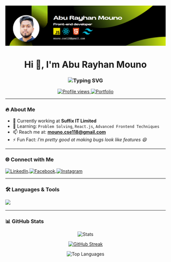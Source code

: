 ![logo](https://github.com/ArMOUNO/ArMouno/blob/main/Mnbanner.png)
<h1 align="center">Hi 👋, I'm Abu Rayhan Mouno</h1>
<h3 align="center">
  <img src="https://readme-typing-svg.demolab.com?font=Fira+Code&size=36&pause=1000&color=F70000&center=true&vCenter=true&width=435&lines=Front-End+Developer" alt="Typing SVG" />
</h3>

<p align="center">
  <a href="#">
    <img src="https://komarev.com/ghpvc/?username=armouno&label=Profile%20views&color=0e75b6&style=for-the-badge" alt="Profile views" />
  </a>
  <a href="https://mouno.netlify.app" target="_blank">
    <img src="https://img.shields.io/badge/Portfolio-Visit-blueviolet?style=for-the-badge&logo=netlify&logoColor=white" alt="Portfolio" />
  </a>
</p>

  

---

### 🔥 About Me 
- 🔭 Currently working at **Suffix IT Limited**
- 🌱 Learning: `Problem Solving`, `React.js`, `Advanced Frontend Techniques`
- 📫 Reach me at: **mouno.cse118@gmail.com**
- ⚡ Fun Fact: *I’m pretty good at making bugs look like features 😄*

---

### 🌐 Connect with Me
<p align="left">
  <a href="https://linkedin.com/in/mouno" target="blank">
    <img align="center" src="https://skillicons.dev/icons?i=linkedin" alt="LinkedIn" height="40" width="40" />
  </a>
  <a href="https://www.facebook.com/ar.mouno/" target="blank">
    <img align="center" src="https://raw.githubusercontent.com/rahuldkjain/github-profile-readme-generator/master/src/images/icons/Social/facebook.svg" alt="Facebook" height="40" width="40" />
  </a>
  <a href="https://instagram.com/ar mouno" target="blank">
    <img align="center" src="https://skillicons.dev/icons?i=instagram" alt="Instagram" height="40" width="40" />
  </a>
</p>



---

### 🛠️ Languages & Tools
<p align="left">
  <img src="https://skillicons.dev/icons?i=js,react,nodejs,mongodb,html,css,bootstrap,tailwind" />
</p>

---

### 📊 GitHub Stats
<p align="center">
  <img src="https://github-readme-stats.vercel.app/api?username=ArMOUNO&show_icons=true&theme=radical" alt="Stats" />
</p>
<p align="center">
<a href="https://git.io/streak-stats"><img src="https://github-readme-streak-stats-phi-hazel.vercel.app?user=ArMOUNO&theme=blueberry-duo" alt="GitHub Streak" /></a>
</p>


<p align="center">
  <img src="https://github-readme-stats.vercel.app/api/top-langs/?username=ArMOUNO&layout=compact&theme=radical" alt="Top Languages" />
</p>
